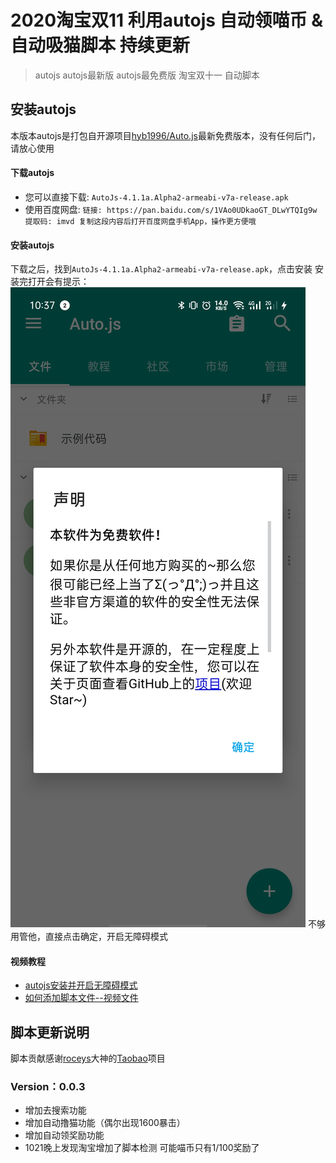 # 2020淘宝双11 利用autojs 自动领喵币 & 自动吸猫脚本 持续更新

> autojs autojs最新版 autojs最免费版 淘宝双十一 自动脚本

## 安装autojs
本版本autojs是打包自开源项目[hyb1996/Auto.js](https://github.com/hyb1996/Auto.js)最新免费版本，没有任何后门，请放心使用
#### 下载autojs
+ 您可以直接下载: `AutoJs-4.1.1a.Alpha2-armeabi-v7a-release.apk`
+ 使用百度网盘: `链接: https://pan.baidu.com/s/1VAo0UDkaoGT_DLwYTQIg9w 提取码: imvd 复制这段内容后打开百度网盘手机App，操作更方便哦`
#### 安装autojs

下载之后，找到`AutoJs-4.1.1a.Alpha2-armeabi-v7a-release.apk`，点击安装
安装完打开会有提示：
![](static/001.jpg)
不够用管他，直接点击确定，开启无障碍模式
#### 视频教程
+ [autojs安装并开启无障碍模式](https://www.bilibili.com/video/BV14Z4y1V7b3)
+ [如何添加脚本文件--视频文件](https://www.bilibili.com/video/BV1A54y1r7YA/)
## 脚本更新说明
脚本贡献感谢[roceys](https://github.com/roceys)大神的[Taobao](https://github.com/roceys/Taobao)项目

### Version：0.0.3
+ 增加去搜索功能
+ 增加自动撸猫功能（偶尔出现1600暴击）
+ 增加自动领奖励功能
+ 1021晚上发现淘宝增加了脚本检测 可能喵币只有1/100奖励了